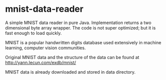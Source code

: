# mnist-data-reader
A simple MNIST data reader in pure Java. Implementation returns a two dimensional byte array wrapper. The code is not super optimized; but it is fast enough to load quickly.

MNIST is a popular handwritten digits database used extensively in machine learning, computer vision communities.

Original MNIST data and the structure of the data can be found at http://yann.lecun.com/exdb/mnist/

MNIST data is already downloaded and stored in data directory.
